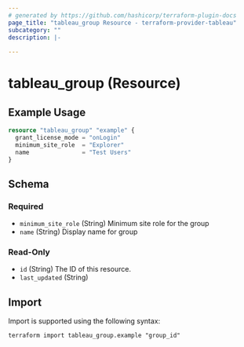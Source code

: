```yaml
---
# generated by https://github.com/hashicorp/terraform-plugin-docs
page_title: "tableau_group Resource - terraform-provider-tableau"
subcategory: ""
description: |-
  
---
```


# tableau_group (Resource)



## Example Usage

```terraform
resource "tableau_group" "example" {
  grant_license_mode = "onLogin"
  minimum_site_role  = "Explorer"
  name               = "Test Users"
}
```

<!-- schema generated by tfplugindocs -->
## Schema

### Required

- `minimum_site_role` (String) Minimum site role for the group
- `name` (String) Display name for group

### Read-Only

- `id` (String) The ID of this resource.
- `last_updated` (String)

## Import

Import is supported using the following syntax:

```shell
terraform import tableau_group.example "group_id"
```

